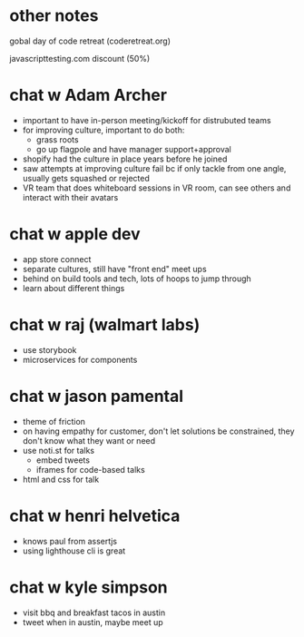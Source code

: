 # other notes
gobal day of code retreat (coderetreat.org)

javascripttesting.com discount (50%)

# chat w Adam Archer
- important to have in-person meeting/kickoff for distrubuted teams
- for improving culture, important to do both:
  - grass roots
  - go up flagpole and have manager support+approval
- shopify had the culture in place years before he joined
- saw attempts at improving culture fail bc if only tackle from one angle, usually gets squashed or rejected
- VR team that does whiteboard sessions in VR room, can see others and interact with their avatars


# chat w apple dev
- app store connect
- separate cultures, still have "front end" meet ups
- behind on build tools and tech, lots of hoops to jump through
- learn about different things

# chat w raj (walmart labs)
- use storybook
- microservices for components

# chat w jason pamental
- theme of friction
- on having empathy for customer, don't let solutions be constrained, they don't know what they want or need
- use noti.st for talks
  - embed tweets
  - iframes for code-based talks
- html and css for talk

# chat w henri helvetica
- knows paul from assertjs
- using lighthouse cli is great

# chat w kyle simpson
- visit bbq and breakfast tacos in austin
- tweet when in austin, maybe meet up

